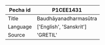 |Pecha id | P1CEE1431
| --- | --- 
|Title | Baudhāyanadharmasūtra 
|Language | ['English', 'Sanskrit']
|Source | 'GRETIL'